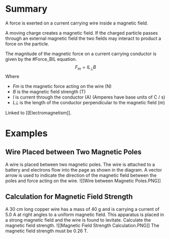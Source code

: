 # Summary
A force is exerted on a current carrying wire inside a magnetic field.

A moving charge creates a magnetic field. If the charged particle passes through an external magnetic field the two fields may interact to product a force on the particle.

The magnitude of the magnetic force on a current carrying conductor is given by the #Force_BIL equation.
$$ F_m = IL_⟂B $$
Where
- *Fm* is the magnetic force acting on the wire (N)
- *B* is the magnetic field strength (T)
- *I* is current through the conductor (A) (Amperes have base units of C / s)
- *L*⟂ is the length of the conductor perpendicular to the magnetic field (m)

Linked to [[Electromagnetism]].

# Examples
## Wire Placed between Two Magnetic Poles
A wire is placed between two magnetic poles. The wire is attached to a battery and electrons flow into the page as shown in the diagram. A vector arrow is used to indicate the direction of the magnetic field between the poles and force acting on the wire.
![[Wire between Magnetic Poles.PNG]]

## Calculation for Magnetic Field Strength
A 30 cm long copper wire has a mass of 40 g and is carrying a current of 5.0 A at right angles to a uniform magnetic field. This apparatus is placed in a strong magnetic field and the wire is found to levitate. Calculate the magnetic field strength.
![[Magnetic Field Strength Calculation.PNG]]
The magnetic field strength must be 0.26 T.

## 